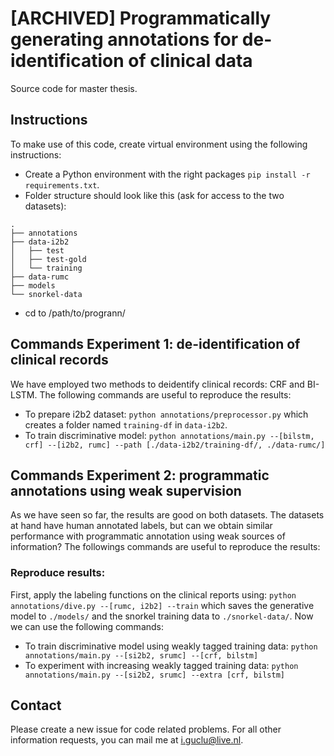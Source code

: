 # [ARCHIVED] Programmatically generating annotations for de-identification of clinical data
Source code for master thesis.

## Instructions
To make use of this code, create virtual environment using the following instructions:
* Create a Python environment with the right packages `pip install -r requirements.txt`.
* Folder structure should look like this (ask for access to the two datasets):
```
.
├── annotations
├── data-i2b2
│   ├── test
│   ├── test-gold
│   └── training
├── data-rumc
├── models
└── snorkel-data
```
* cd to /path/to/progrann/

## Commands Experiment 1: de-identification of clinical records
We have employed two methods to deidentify clinical records: CRF and BI-LSTM.
The following commands are useful to reproduce the results:

* To prepare i2b2 dataset: `python annotations/preprocessor.py` which creates a folder named `training-df` in `data-i2b2`.
* To train discriminative model: `python annotations/main.py --[bilstm, crf] --[i2b2, rumc] --path [./data-i2b2/training-df/, ./data-rumc/]`

## Commands Experiment 2: programmatic annotations using weak supervision
As we have seen so far, the results are good on both datasets.
The datasets at hand have human annotated labels, but can we obtain similar 
performance with programmatic annotation using weak sources of information?
The followings commands are useful to reproduce the results:

### Reproduce results:
First, apply the labeling functions on the clinical reports using: `python annotations/dive.py --[rumc, i2b2] --train` which saves the generative model to `./models/` and the snorkel training data to `./snorkel-data/`.
Now we can use the following commands:
* To train discriminative model using weakly tagged training data: `python annotations/main.py --[si2b2, srumc] --[crf, bilstm]`
* To experiment with increasing weakly tagged training data: `python annotations/main.py --[si2b2, srumc] --extra [crf, bilstm]` 

## Contact
Please create a new issue for code related problems. For all other information requests, you can mail me at <i.guclu@live.nl>.
